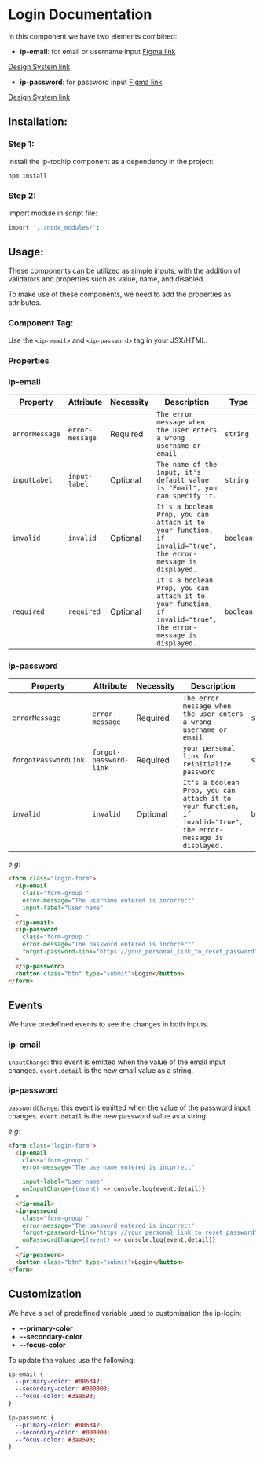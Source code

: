 # Login Documentation

In this component we have two elements combined:

- **ip-email**: for email or username input
  [Figma link](https://www.figma.com/design/63w4li687mfdYtETlBu6a9/Component---Mixed?node-id=616-2637&m=dev)

[Design System link](https://design.ipedis.com/5dda74a23/p/83b269-text-input)

- **ip-password**: for password input
  [Figma link](https://www.figma.com/design/63w4li687mfdYtETlBu6a9/Component---Mixed?node-id=616-2637&m=dev)

[Design System link](https://design.ipedis.com/5dda74a23/p/59c81f-password-input)

## Installation:

  <!-- TODO  -->

### Step 1:

Install the ip-tooltip component as a dependency in the project:

```bash
npm install
```

### Step 2:

Import module in script file:

```bash
import '../node_modules/';
```

## Usage:

These components can be utilized as simple inputs, with the addition of validators and properties such as value, name, and disabled.

To make use of these components, we need to add the properties as attributes.

### Component Tag:

Use the `<ip-email>` and `<ip-password>` tag in your JSX/HTML.

### Properties

### Ip-email

| Property       | Attribute       | Necessity | Description                                                                                                   | Type      | Default     |
| -------------- | --------------- | --------- | ------------------------------------------------------------------------------------------------------------- | --------- | ----------- |
| `errorMessage` | `error-message` | Required  | `The error message when the user enters a wrong username or email`                                            | `string`  | `undefined` |
| `inputLabel`   | `input-label`   | Optional  | `The name of the input, it's default value is "Email", you can specify it.`                                   | `string`  | `"Email"`   |
| `invalid`      | `invalid`       | Optional  | `It's a boolean Prop, you can attach it to your function, if invalid="true", the error-message is displayed.` | `boolean` | `false`     |
| `required`     | `required`      | Optional  | `It's a boolean Prop, you can attach it to your function, if invalid="true", the error-message is displayed.` | `boolean` | `false`     |


### Ip-password

| Property             | Attribute              | Necessity | Description                                                                                                   | Type      | Default     |
| -------------------- | ---------------------- | --------- | ------------------------------------------------------------------------------------------------------------- | --------- | ----------- |
| `errorMessage`       | `error-message`        | Required  | `The error message when the user enters a wrong username or email`                                            | `string`  | `undefined` |
| `forgotPasswordLink` | `forgot-password-link` | Required  | `your personal link for reinitialize password`                                                                | `string`  | `undefined` |
| `invalid`            | `invalid`              | Optional  | `It's a boolean Prop, you can attach it to your function, if invalid="true", the error-message is displayed.` | `boolean` | `false`     |

_e.g:_

```html
<form class="login-form">
  <ip-email
    class="form-group "
    error-message="The username entered is incorrect"
    input-label="User name"
  >
  </ip-email>
  <ip-password
    class="form-group "
    error-message="The password entered is incorrect"
    forgot-password-link="https://your_personal_link_to_reset_password"
  >
  </ip-password>
  <button class="btn" type="submit">Login</button>
</form>
```

## Events
  We have predefined events to see the changes in both inputs.

  ### ip-email

 `inputChange`: this event is emitted when the value of the email input changes. `event.detail` is the new email value as a string.

 ### ip-password

 `passwordChange`: this event is emitted when the value of the password input changes. `event.detail` is the new password value as a string.

 _e.g:_

```html
<form class="login-form">
  <ip-email
    class="form-group "
    error-message="The username entered is incorrect"

    input-label="User name"
    onInputChange={(event) => console.log(event.detail)}
  >
  </ip-email>
  <ip-password
    class="form-group "
    error-message="The password entered is incorrect"
    forgot-password-link="https://your_personal_link_to_reset_password"
    onPasswordChange={(event) => console.log(event.detail)}
  >
  </ip-password>
  <button class="btn" type="submit">Login</button>
</form>
```


## Customization

We have a set of predefined variable used to customisation the ip-login:

- **--primary-color**
- **--secondary-color**
- **--focus-color**

To update the values use the following:

```css
ip-email {
  --primary-color: #006342;
  --secondary-color: #000000;
  --focus-color: #3aa593;
}

ip-password {
  --primary-color: #006342;
  --secondary-color: #000000;
  --focus-color: #3aa593;
}
```
